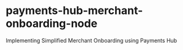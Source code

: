 # payments-hub-merchant-onboarding-node
Implementing Simplified Merchant Onboarding using Payments Hub
